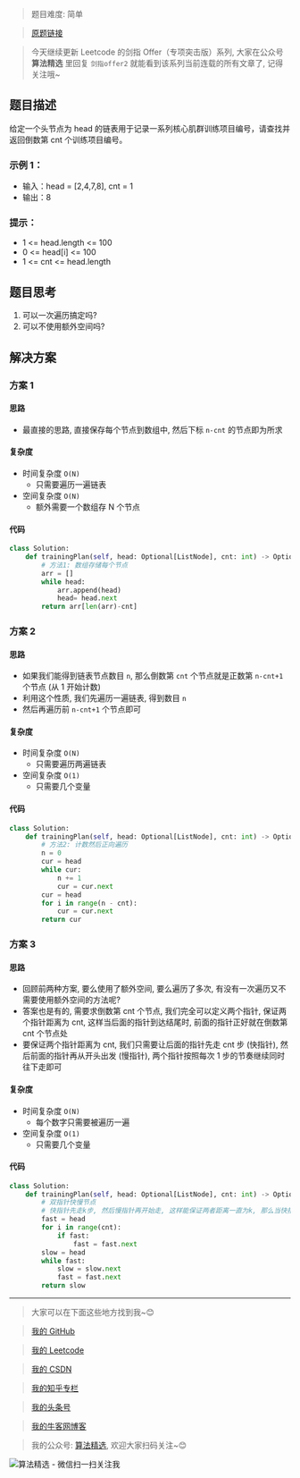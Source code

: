 > 题目难度: 简单

> [原题链接](https://leetcode-cn.com/problems/lian-biao-zhong-dao-shu-di-kge-jie-dian-lcof/)

> 今天继续更新 Leetcode 的剑指 Offer（专项突击版）系列, 大家在公众号 **算法精选** 里回复 `剑指offer2` 就能看到该系列当前连载的所有文章了, 记得关注哦~

## 题目描述

给定一个头节点为 head 的链表用于记录一系列核心肌群训练项目编号，请查找并返回倒数第 cnt 个训练项目编号。

### 示例 1：

- 输入：head = [2,4,7,8], cnt = 1
- 输出：8

### 提示：

- 1 <= head.length <= 100
- 0 <= head[i] <= 100
- 1 <= cnt <= head.length

## 题目思考

1. 可以一次遍历搞定吗?
2. 可以不使用额外空间吗?

## 解决方案

### 方案 1

#### 思路

- 最直接的思路, 直接保存每个节点到数组中, 然后下标 `n-cnt` 的节点即为所求

#### 复杂度

- 时间复杂度 `O(N)`
  - 只需要遍历一遍链表
- 空间复杂度 `O(N)`
  - 额外需要一个数组存 N 个节点

#### 代码

```python
class Solution:
    def trainingPlan(self, head: Optional[ListNode], cnt: int) -> Optional[ListNode]:
        # 方法1: 数组存储每个节点
        arr = []
        while head:
            arr.append(head)
            head= head.next
        return arr[len(arr)-cnt]
```

### 方案 2

#### 思路

- 如果我们能得到链表节点数目 `n`, 那么倒数第 `cnt` 个节点就是正数第 `n-cnt+1` 个节点 (从 1 开始计数)
- 利用这个性质, 我们先遍历一遍链表, 得到数目 `n`
- 然后再遍历前 `n-cnt+1` 个节点即可

#### 复杂度

- 时间复杂度 `O(N)`
  - 只需要遍历两遍链表
- 空间复杂度 `O(1)`
  - 只需要几个变量

#### 代码

```python
class Solution:
    def trainingPlan(self, head: Optional[ListNode], cnt: int) -> Optional[ListNode]:
        # 方法2: 计数然后正向遍历
        n = 0
        cur = head
        while cur:
            n += 1
            cur = cur.next
        cur = head
        for i in range(n - cnt):
            cur = cur.next
        return cur
```

### 方案 3

#### 思路

- 回顾前两种方案, 要么使用了额外空间, 要么遍历了多次, 有没有一次遍历又不需要使用额外空间的方法呢?
- 答案也是有的, 需要求倒数第 cnt 个节点, 我们完全可以定义两个指针, 保证两个指针距离为 cnt, 这样当后面的指针到达结尾时, 前面的指针正好就在倒数第 cnt 个节点处
- 要保证两个指针距离为 cnt, 我们只需要让后面的指针先走 cnt 步 (快指针), 然后前面的指针再从开头出发 (慢指针), 两个指针按照每次 1 步的节奏继续同时往下走即可

#### 复杂度

- 时间复杂度 `O(N)`
  - 每个数字只需要被遍历一遍
- 空间复杂度 `O(1)`
  - 只需要几个变量

#### 代码

```python
class Solution:
    def trainingPlan(self, head: Optional[ListNode], cnt: int) -> Optional[ListNode]:
        # 双指针快慢节点
        # 快指针先走k步, 然后慢指针再开始走, 这样能保证两者距离一直为k, 那么当快指针走到结尾时满指针就恰好停在倒数第k个节点
        fast = head
        for i in range(cnt):
            if fast:
                fast = fast.next
        slow = head
        while fast:
            slow = slow.next
            fast = fast.next
        return slow
```

---

> 大家可以在下面这些地方找到我~😊

> [我的 GitHub](https://github.com/zjulyx)

> [我的 Leetcode](https://leetcode-cn.com/u/suibianfahui/)

> [我的 CSDN](https://me.csdn.net/zjulyx1993)

> [我的知乎专栏](https://zhuanlan.zhihu.com/c_1242508721932464128)

> [我的头条号](https://www.toutiao.com/c/user/1090304683804520/#mid=1671643017345028)

> [我的牛客网博客](https://blog.nowcoder.net/zjulyx)

> 我的公众号: [算法精选](https://mp.weixin.qq.com/s?__biz=MzA5MDk1MjI5MA==&mid=2247484158&idx=1&sn=90176bac32cf7af40e4074c721fd8a95&chksm=900285f3a7750ce5a068c9c9773781461819633f2fd60533732637ec9520c908371ebc218d49&scene=178&cur_album_id=1386231241346859009#rd), 欢迎大家扫码关注~😊

![算法精选 - 微信扫一扫关注我](https://pic1.zhimg.com/80/v2-7c988a7b35886df51596ef23616764ac_1440w.jpg)
